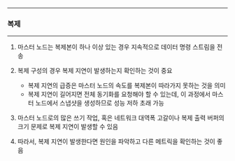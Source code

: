 -----
### 복제
-----
1. 마스터 노드는 복제본이 하나 이상 있는 경우 지속적으로 데이터 명령 스트림을 전송
2. 복제 구성의 경우 복제 지연이 발생하는지 확인하는 것이 중요
   - 복제 지연의 급증은 마스터 노드의 속도를 복제본이 따라가지 못하는 것을 의미
   - 복제 지연이 길어지면 전체 동기화를 요청해야 할 수 있는데, 이 과정에서 마스터 노드에서 스냅샷을 생성하므로 성능 저하 초래 가능

3. 마스터 노드로의 많은 쓰기 작업, 혹은 네트워크 대역폭 고갈이나 복제 출력 버퍼의 크기 문제로 복제 지연이 발생할 수 있음
4. 따라서, 복제 지연이 발생한다면 원인을 파악하고 다른 메트릭을 확인하는 것이 좋음
